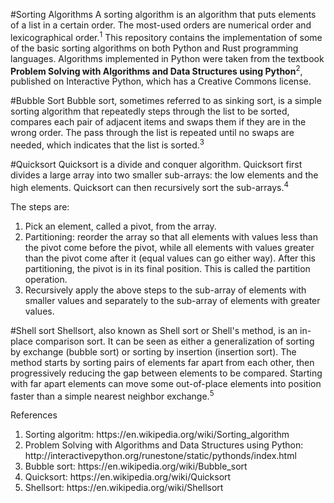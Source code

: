#Sorting Algorithms
A sorting algorithm is an algorithm that puts elements of a list in a certain order. The most-used orders are numerical order and lexicographical order.<sup>1</sup> This repository contains the implementation of some of the basic sorting algorithms on both Python and Rust programming languages. Algorithms implemented in Python were taken from the textbook <b>Problem Solving with Algorithms and Data Structures using Python</b><sup>2</sup>, published on Interactive Python, which has a Creative Commons license.

#Bubble Sort
Bubble sort, sometimes referred to as sinking sort, is a simple sorting algorithm that repeatedly steps through the list to be sorted, compares each pair of adjacent items and swaps them if they are in the wrong order. The pass through the list is repeated until no swaps are needed, which indicates that the list is sorted.<sup>3</sup>

#Quicksort
Quicksort is a divide and conquer algorithm. Quicksort first divides a large array into two smaller sub-arrays: the low elements and the high elements. Quicksort can then recursively sort the sub-arrays.<sup>4</sup>

The steps are:

<ol>
  <li>Pick an element, called a pivot, from the array.</li>
  <li>Partitioning: reorder the array so that all elements with values less than the pivot come before the pivot, while all elements with values greater than the pivot come after it (equal values can go either way). After this partitioning, the pivot is in its final position. This is called the partition operation.</li>
  <li>Recursively apply the above steps to the sub-array of elements with smaller values and separately to the sub-array of elements with greater values.</li>
</ol> 

#Shell sort
Shellsort, also known as Shell sort or Shell's method, is an in-place comparison sort. It can be seen as either a generalization of sorting by exchange (bubble sort) or sorting by insertion (insertion sort). The method starts by sorting pairs of elements far apart from each other, then progressively reducing the gap between elements to be compared. Starting with far apart elements can move some out-of-place elements into position faster than a simple nearest neighbor exchange.<sup>5</sup>

References
<ol>
<li>Sorting algoritm: https://en.wikipedia.org/wiki/Sorting_algorithm</li>
<li>Problem Solving with Algorithms and Data Structures using Python: http://interactivepython.org/runestone/static/pythonds/index.html</li>
<li>Bubble sort: https://en.wikipedia.org/wiki/Bubble_sort</li>
<li>Quicksort: https://en.wikipedia.org/wiki/Quicksort</li>
<li>Shellsort: https://en.wikipedia.org/wiki/Shellsort</li>
</ol>

